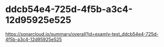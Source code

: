 # ddcb54e4-725d-4f5b-a3c4-12d95925e525
https://sonarcloud.io/summary/overall?id=examly-test_ddcb54e4-725d-4f5b-a3c4-12d95925e525
